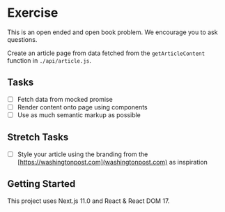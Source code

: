 # Exercise

This is an open ended and open book problem. We encourage you to ask questions.

Create an article page from data fetched from the `getArticleContent` function in `./api/article.js`.

## Tasks

- [ ] Fetch data from mocked promise
- [ ] Render content onto page using components
- [ ] Use as much semantic markup as possible

## Stretch Tasks

- [ ] Style your article using the branding from the [https://washingtonpost.com](washingtonpost.com) as inspiration

## Getting Started

This project uses Next.js 11.0 and React & React DOM 17.
